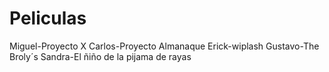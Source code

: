 # Peliculas
Miguel-Proyecto X
Carlos-Proyecto Almanaque
Erick-wiplash
Gustavo-The Broly´s
Sandra-El ñiño de la pijama de rayas
